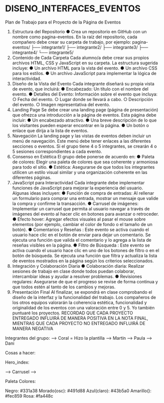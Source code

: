 # DISENO_INTERFACES_EVENTOS
Plan de Trabajo para el Proyecto de la Página de Eventos

1. Estructura del Repositorio
● Crea un repositorio en GitHub con un nombre como pagina-eventos.
En la raíz del repositorio, cada compañero debe crear su carpeta de trabajo, por ejemplo:
pagina-eventos/
├── integrante1/
├── integrante2/
├── integrante3/
├── integrante4/
└── integrante5/
2. Contenido de Cada Carpeta
Cada alumno/a debe crear sus propios archivos HTML, CSS y JavaScript en su carpeta. La
estructura sugerida incluye:
● Un archivo HTML para la vista del evento.
● Un archivo CSS para los estilos.
● Un archivo JavaScript para implementar la lógica de interactividad.
3. Diseño de la Vista del Evento
Cada integrante diseñará su propia vista de evento, que incluirá:
● Encabezado: Un título con el nombre del evento.
● Detalles del Evento: Información sobre el evento que incluya:
○ Fecha del evento.
○ Lugar donde se llevará a cabo.
○ Descripción del evento.
○ Imagen representativa del evento.
4. Landing Page
Se debe crear una landing page (página de presentación) que ofrezca una introducción a la
página de eventos. Esta página debe incluir:
● Un encabezado atractivo.
● Una breve descripción de lo que los visitantes pueden esperar encontrar en la
página.
● Un botón o enlace que dirija a la lista de eventos.
5. Navegación
La landing page y las vistas de eventos deben incluir un menú de navegación. Este menú
debe tener enlaces a las diferentes secciones o eventos. Si el grupo tiene 4 o 5 integrantes,
se crearán 4 o 5 sesiones correspondientes a cada evento.
6. Consenso en Estética
El grupo debe ponerse de acuerdo en:
● Paleta de colores: Elegir una paleta de colores que sea coherente y armoniosa para
todo el sitio.
● Estética: Asegurarse de que todos los integrantes utilicen un estilo visual similar y
una organización coherente en las diferentes páginas.
7. JavaScript para Interactividad
Cada integrante debe implementar funciones de JavaScript para mejorar la experiencia del
usuario. Algunas ideas incluyen:
● Función de compra de entradas: Al rellenar un formulario para comprar una
entrada, mostrar un mensaje que valide la compra y confirme la transacción.
● Carrusel de imágenes: Implementar un carrusel que permita al usuario navegar a
través de imágenes del evento al hacer clic en botones para avanzar o retroceder.
● Efecto hover: Agregar efectos visuales al pasar el mouse sobre elementos (por
ejemplo, cambiar el color de fondo o el tamaño de un botón).
● Comentarios y Reseñas : Este evento se activa cuando el usuario hace clic en el
botón de enviar para dejar un comentario. Se ejecuta una función que valida el
comentario y lo agrega a la lista de reseñas visibles en la página.
● Filtro de Búsqueda : Este evento se activa cuando el usuario hace clic en uno de
los botones de filtro o en el botón de búsqueda. Se ejecuta una función que filtra y
actualiza la lista de eventos mostrados en la página según los criterios
seleccionados.
8. Integración y Colaboración Diaria
● Colaboración diaria: Realizar sesiones de trabajo en clase donde todos puedan
colaborar, intercambiar ideas y ayudar a resolver problemas.
● Revisiones regulares: Asegurarse de que el progreso se revise de forma continua y
que todos estén al tanto de los cambios y mejoras.
9. Presentación Final
Al finalizar, se expondrá en clase comprobando el diseño de la interfaz y la funcionalidad del
trabajo.
Los compañeros de los otros equipos valorarán la coherencia estética, funcionalidad y
originalidad de los eventos con una valoración entre 0 y 5.
Yo también puntuaré los proyectos.
RECORDAD QUE CADA PROYECTO ENTREGADO INFLUIRÁ DE MANERA POSITIVA
EN LA NOTA FINAL, MIENTRAS QUE CADA PROYECTO NO ENTREGADO INFLUIRÁ
DE MANERA NEGATIVA



Integrantes del grupo:
--> Coral = Hizo la plantilla
--> Martín
--> Paula 
--> Dani 


Cosas a hacer:

Hero_index:

--> Carrusel
--> 

Paleta Colores:

  Negro: #331a38
  Morado(osc): #491d88
  Azul(claro): #43b5a0
  Amarillo(): #fec859
  Rosa: #fa448c















